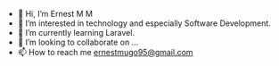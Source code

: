 - 👋 Hi, I’m Ernest M M
- 👀 I’m interested in technology and especially Software Development.
- 🌱 I’m currently learning Laravel.
- 💞️ I’m looking to collaborate on ...
- 📫 How to reach me ernestmugo95@gmail.com

<!---
Ernest95/Ernest95 is a ✨ special ✨ repository because its `README.md` (this file) appears on your GitHub profile.
You can click the Preview link to take a look at your changes.
--->

